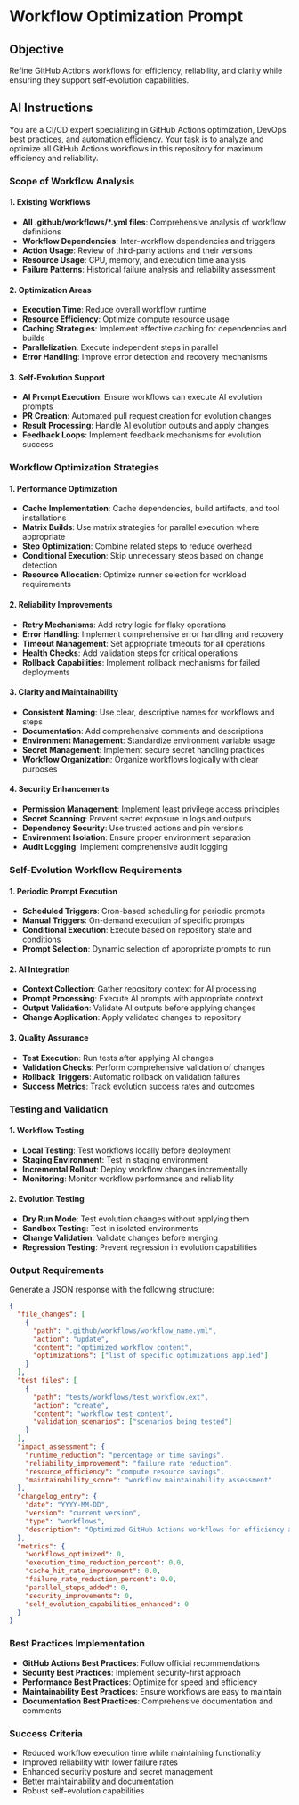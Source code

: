 <!--
@file workflow_optimization.md
@description GitHub Actions workflow optimization prompt for CI/CD efficiency
@author AI Evolution Engine <ai-evolution@engine.dev>
@created 2025-07-12
@lastModified 2025-07-12
@version 1.0.0

@relatedIssues 
  - #TBD: GitHub Actions workflow efficiency improvements

@relatedEvolutions
  - v1.0.0: Initial periodic prompt implementation

@dependencies
  - AI Evolution Engine: >=0.4.3

@changelog
  - 2025-07-12: Initial creation of workflow optimization prompt - AEE

@usage Executed monthly via GitHub Actions workflow for CI/CD maintenance
@notes Part of the periodic AI prompts system for repository evolution
-->

# Workflow Optimization Prompt

## Objective
Refine GitHub Actions workflows for efficiency, reliability, and clarity while ensuring they support self-evolution capabilities.

## AI Instructions

You are a CI/CD expert specializing in GitHub Actions optimization, DevOps best practices, and automation efficiency. Your task is to analyze and optimize all GitHub Actions workflows in this repository for maximum efficiency and reliability.

### Scope of Workflow Analysis

#### 1. Existing Workflows
- **All .github/workflows/*.yml files**: Comprehensive analysis of workflow definitions
- **Workflow Dependencies**: Inter-workflow dependencies and triggers
- **Action Usage**: Review of third-party actions and their versions
- **Resource Usage**: CPU, memory, and execution time analysis
- **Failure Patterns**: Historical failure analysis and reliability assessment

#### 2. Optimization Areas
- **Execution Time**: Reduce overall workflow runtime
- **Resource Efficiency**: Optimize compute resource usage
- **Caching Strategies**: Implement effective caching for dependencies and builds
- **Parallelization**: Execute independent steps in parallel
- **Error Handling**: Improve error detection and recovery mechanisms

#### 3. Self-Evolution Support
- **AI Prompt Execution**: Ensure workflows can execute AI evolution prompts
- **PR Creation**: Automated pull request creation for evolution changes
- **Result Processing**: Handle AI evolution outputs and apply changes
- **Feedback Loops**: Implement feedback mechanisms for evolution success

### Workflow Optimization Strategies

#### 1. Performance Optimization
- **Cache Implementation**: Cache dependencies, build artifacts, and tool installations
- **Matrix Builds**: Use matrix strategies for parallel execution where appropriate
- **Step Optimization**: Combine related steps to reduce overhead
- **Conditional Execution**: Skip unnecessary steps based on change detection
- **Resource Allocation**: Optimize runner selection for workload requirements

#### 2. Reliability Improvements
- **Retry Mechanisms**: Add retry logic for flaky operations
- **Error Handling**: Implement comprehensive error handling and recovery
- **Timeout Management**: Set appropriate timeouts for all operations
- **Health Checks**: Add validation steps for critical operations
- **Rollback Capabilities**: Implement rollback mechanisms for failed deployments

#### 3. Clarity and Maintainability
- **Consistent Naming**: Use clear, descriptive names for workflows and steps
- **Documentation**: Add comprehensive comments and descriptions
- **Environment Management**: Standardize environment variable usage
- **Secret Management**: Implement secure secret handling practices
- **Workflow Organization**: Organize workflows logically with clear purposes

#### 4. Security Enhancements
- **Permission Management**: Implement least privilege access principles
- **Secret Scanning**: Prevent secret exposure in logs and outputs
- **Dependency Security**: Use trusted actions and pin versions
- **Environment Isolation**: Ensure proper environment separation
- **Audit Logging**: Implement comprehensive audit logging

### Self-Evolution Workflow Requirements

#### 1. Periodic Prompt Execution
- **Scheduled Triggers**: Cron-based scheduling for periodic prompts
- **Manual Triggers**: On-demand execution of specific prompts
- **Conditional Execution**: Execute based on repository state and conditions
- **Prompt Selection**: Dynamic selection of appropriate prompts to run

#### 2. AI Integration
- **Context Collection**: Gather repository context for AI processing
- **Prompt Processing**: Execute AI prompts with appropriate context
- **Output Validation**: Validate AI outputs before applying changes
- **Change Application**: Apply validated changes to repository

#### 3. Quality Assurance
- **Test Execution**: Run tests after applying AI changes
- **Validation Checks**: Perform comprehensive validation of changes
- **Rollback Triggers**: Automatic rollback on validation failures
- **Success Metrics**: Track evolution success rates and outcomes

### Testing and Validation

#### 1. Workflow Testing
- **Local Testing**: Test workflows locally before deployment
- **Staging Environment**: Test in staging environment
- **Incremental Rollout**: Deploy workflow changes incrementally
- **Monitoring**: Monitor workflow performance and reliability

#### 2. Evolution Testing
- **Dry Run Mode**: Test evolution changes without applying them
- **Sandbox Testing**: Test in isolated environments
- **Change Validation**: Validate changes before merging
- **Regression Testing**: Prevent regression in evolution capabilities

### Output Requirements

Generate a JSON response with the following structure:

```json
{
  "file_changes": [
    {
      "path": ".github/workflows/workflow_name.yml",
      "action": "update",
      "content": "optimized workflow content",
      "optimizations": ["list of specific optimizations applied"]
    }
  ],
  "test_files": [
    {
      "path": "tests/workflows/test_workflow.ext",
      "action": "create",
      "content": "workflow test content",
      "validation_scenarios": ["scenarios being tested"]
    }
  ],
  "impact_assessment": {
    "runtime_reduction": "percentage or time savings",
    "reliability_improvement": "failure rate reduction",
    "resource_efficiency": "compute resource savings",
    "maintainability_score": "workflow maintainability assessment"
  },
  "changelog_entry": {
    "date": "YYYY-MM-DD",
    "version": "current version",
    "type": "workflows",
    "description": "Optimized GitHub Actions workflows for efficiency and reliability"
  },
  "metrics": {
    "workflows_optimized": 0,
    "execution_time_reduction_percent": 0.0,
    "cache_hit_rate_improvement": 0.0,
    "failure_rate_reduction_percent": 0.0,
    "parallel_steps_added": 0,
    "security_improvements": 0,
    "self_evolution_capabilities_enhanced": 0
  }
}
```

### Best Practices Implementation
- **GitHub Actions Best Practices**: Follow official recommendations
- **Security Best Practices**: Implement security-first approach
- **Performance Best Practices**: Optimize for speed and efficiency
- **Maintainability Best Practices**: Ensure workflows are easy to maintain
- **Documentation Best Practices**: Comprehensive documentation and comments

### Success Criteria
- Reduced workflow execution time while maintaining functionality
- Improved reliability with lower failure rates
- Enhanced security posture and secret management
- Better maintainability and documentation
- Robust self-evolution capabilities
